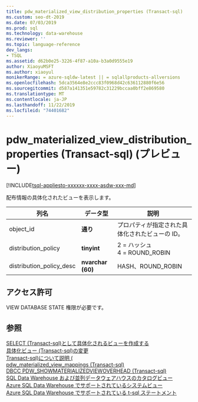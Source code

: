 ```yaml
---
title: pdw_materialized_view_distribution_properties (Transact-sql)
ms.custom: seo-dt-2019
ms.date: 07/03/2019
ms.prod: sql
ms.technology: data-warehouse
ms.reviewer: ''
ms.topic: language-reference
dev_langs:
- TSQL
ms.assetid: d62b0e25-3226-4f87-a10a-b3a0d9555e19
author: XiaoyuMSFT
ms.author: xiaoyul
monikerRange: = azure-sqldw-latest || = sqlallproducts-allversions
ms.openlocfilehash: 5dca3564e8e2ccc83f0968d42c636112880f6e56
ms.sourcegitcommit: d587a141351e59782c31229bccaa0bff2e869580
ms.translationtype: MT
ms.contentlocale: ja-JP
ms.lasthandoff: 11/22/2019
ms.locfileid: "74401682"
---
```

# <a name="syspdw_materialized_view_distribution_properties-transact-sql-preview"></a>pdw_materialized_view_distribution_properties (Transact-sql) (プレビュー)

[!INCLUDE[tsql-appliesto-xxxxxx-xxxx-asdw-xxx-md](../../includes/tsql-appliesto-xxxxxx-xxxx-asdw-xxx-md.md)]

配布情報の具体化されたビューを表示します。  
  
|列名|データ型|説明|  
|-----------------|---------------|-----------------| 
|object_id|**通り**|プロパティが指定された具体化されたビューの ID。| 
|distribution_policy |**tinyint**|2 = ハッシュ</br>4 = ROUND_ROBIN|  
|distribution_policy_desc |**nvarchar (60)**|HASH、ROUND_ROBIN|  
 
## <a name="permissions"></a>アクセス許可

VIEW DATABASE STATE 権限が必要です。
 
## <a name="see-also"></a>参照

[SELECT &#40;Transact-sql&#41;として具体化されるビューを作成する](/sql/t-sql/statements/create-materialized-view-as-select-transact-sql?view=azure-sqldw-latest)   
[具体化ビュー &#40;Transact-sql&#41;の変更](/sql/t-sql/statements/alter-materialized-view-transact-sql?view=azure-sqldw-latest)   
[Transact-sql&#41;について説明 &#40;](/sql/t-sql/queries/explain-transact-sql?view=azure-sqldw-latest)   
[pdw_materialized_view_mappings &#40;Transact-sql&#41;](/sql/relational-databases/system-catalog-views/sys-pdw-materialized-view-mappings-transact-sql?view=azure-sqldw-latest)   
[DBCC PDW_SHOWMATERIALIZEDVIEWOVERHEAD &#40;Transact-sql&#41;](/sql/t-sql/database-console-commands/dbcc-pdw-showmaterializedviewoverhead-transact-sql?view=azure-sqldw-latest)   
[SQL Data Warehouse および並列データウェアハウスのカタログビュー](../../relational-databases/system-catalog-views/sql-data-warehouse-and-parallel-data-warehouse-catalog-views.md)   
[Azure SQL Data Warehouse でサポートされているシステムビュー](/azure/sql-data-warehouse/sql-data-warehouse-reference-tsql-system-views)   
[Azure SQL Data Warehouse でサポートされている t-sql ステートメント](/azure/sql-data-warehouse/sql-data-warehouse-reference-tsql-statements)
